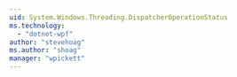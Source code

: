 ```yaml
---
uid: System.Windows.Threading.DispatcherOperationStatus
ms.technology: 
  - "dotnet-wpf"
author: "stevehoag"
ms.author: "shoag"
manager: "wpickett"
---
```

